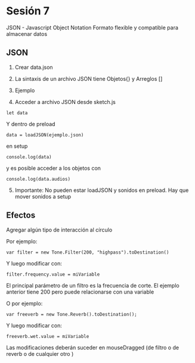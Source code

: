 # Sesión 7

JSON - Javascript Object Notation
Formato flexible y compatible para almacenar datos

## JSON

1. Crear data.json

2. La sintaxis de un archivo JSON tiene Objetos{} y Arreglos []

3. Ejemplo

4. Acceder a archivo JSON desde sketch.js

`let data`

Y dentro de preload

`data = loadJSON(ejemplo.json)`

en setup

`console.log(data)`

y es posible acceder a los objetos con

`console.log(data.audios)`

5. Importante: No pueden estar loadJSON y sonidos en preload. Hay que mover sonidos a setup

## Efectos

Agregar algún tipo de interacción al círculo  

Por ejemplo:

`var filter = new Tone.Filter(200, "highpass").toDestination()`

Y luego modificar con:

`filter.frequency.value = miVariable`

El principal parámetro de un filtro es la frecuencia de corte. El ejemplo anterior tiene 200 pero puede relacionarse con una variable

O por ejemplo:

`var freeverb = new Tone.Reverb().toDestination();`

Y luego modificar con:

`freeverb.wet.value = miVariable`

Las modificaciones deberán suceder en mouseDragged (de filtro o de reverb o de cualquier otro ) 
